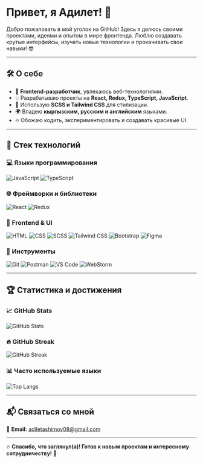 <h1 align="left">Привет, я Адилет! 🚀</h1>
<p align="left">
  Добро пожаловать в мой уголок на GitHub! Здесь я делюсь своими проектами, идеями и опытом в мире фронтенда.  
  Люблю создавать крутые интерфейсы, изучать новые технологии и прокачивать свои навыки! 😎  
</p>

---

## 🛠️ О себе
- 🎯 **Frontend-разработчик**, увлекаюсь веб-технологиями.
- 💡 Разрабатываю проекты на **React, Redux, TypeScript, JavaScript**.
- 🎨 Использую **SCSS и Tailwind CSS** для стилизации.
- 🌍 Владею **кыргызским, русским и английским** языками.
- 🔥 Обожаю кодить, экспериментировать и создавать красивые UI.

---

## 🚀 Стек технологий

### 💻 **Языки программирования**
![JavaScript](https://img.shields.io/badge/-JavaScript-F7DF1E?style=flat&logo=javascript&logoColor=black)
![TypeScript](https://img.shields.io/badge/-TypeScript-3178C6?style=flat&logo=typescript&logoColor=white)

### 🌐 **Фреймворки и библиотеки**
![React](https://img.shields.io/badge/-React-61DAFB?style=flat&logo=react&logoColor=black)
![Redux](https://img.shields.io/badge/-Redux-764ABC?style=flat&logo=redux&logoColor=white)

### 🎨 **Frontend & UI**
![HTML](https://img.shields.io/badge/-HTML5-E34F26?style=flat&logo=html5&logoColor=white)
![CSS](https://img.shields.io/badge/-CSS3-1572B6?style=flat&logo=css3&logoColor=white)
![SCSS](https://img.shields.io/badge/-SCSS-CC6699?style=flat&logo=sass&logoColor=white)
![Tailwind CSS](https://img.shields.io/badge/-Tailwind%20CSS-38B2AC?style=flat&logo=tailwind-css&logoColor=white)
![Bootstrap](https://img.shields.io/badge/-Bootstrap-7952B3?style=flat&logo=bootstrap&logoColor=white)
![Figma](https://img.shields.io/badge/-Figma-F24E1E?style=flat&logo=figma&logoColor=white)

### 🔧 **Инструменты**
![Git](https://img.shields.io/badge/-Git-F05032?style=flat&logo=git&logoColor=white)
![Postman](https://img.shields.io/badge/-Postman-FF6C37?style=flat&logo=postman&logoColor=white)
![VS Code](https://img.shields.io/badge/-VSCode-0078D4?style=flat&logo=visualstudiocode&logoColor=white)
![WebStorm](https://img.shields.io/badge/-WebStorm-000000?style=flat&logo=webstorm&logoColor=white)

---

## 🏆 Статистика и достижения

### 📈 **GitHub Stats**
![GitHub Stats](https://github-readme-stats.vercel.app/api?username=Adilet72&show_icons=true&count_private=true&theme=tokyonight)

### 🔥 **GitHub Streak**
![GitHub Streak](https://github-readme-streak-stats.herokuapp.com/?user=Adilet72&theme=tokyonight)

### 📊 **Часто используемые языки**
![Top Langs](https://github-readme-stats.vercel.app/api/top-langs/?username=Adilet72&langs_count=10&theme=tokyonight)

---

## 📬 Связаться со мной
📧 **Email:** [adiletashimov08@gmail.com](mailto:adiletashimov08@gmail.com)

---

🔥 **Спасибо, что заглянул(а)! Готов к новым проектам и интересному сотрудничеству! 🚀**

